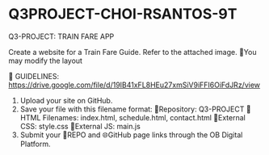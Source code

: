 # Q3PROJECT-CHOI-RSANTOS-9T
Q3-PROJECT: TRAIN FARE APP

Create a website for a Train Fare Guide. Refer to the attached image.
📍You may modify the layout

📁 GUIDELINES: https://drive.google.com/file/d/19IB41xFL8HEu27xmSiV9iFFI6OiFdJRz/view

1. Upload your site on GitHub.
2. Save your file with this filename format:
      💜Repository: Q3-PROJECT
      💜HTML Filenames: index.html, schedule.html, contact.html
      💜External CSS: style.css
      💜External JS: main.js
3. Submit your 📂REPO and 🌐GitHub page links through the OB Digital Platform.
